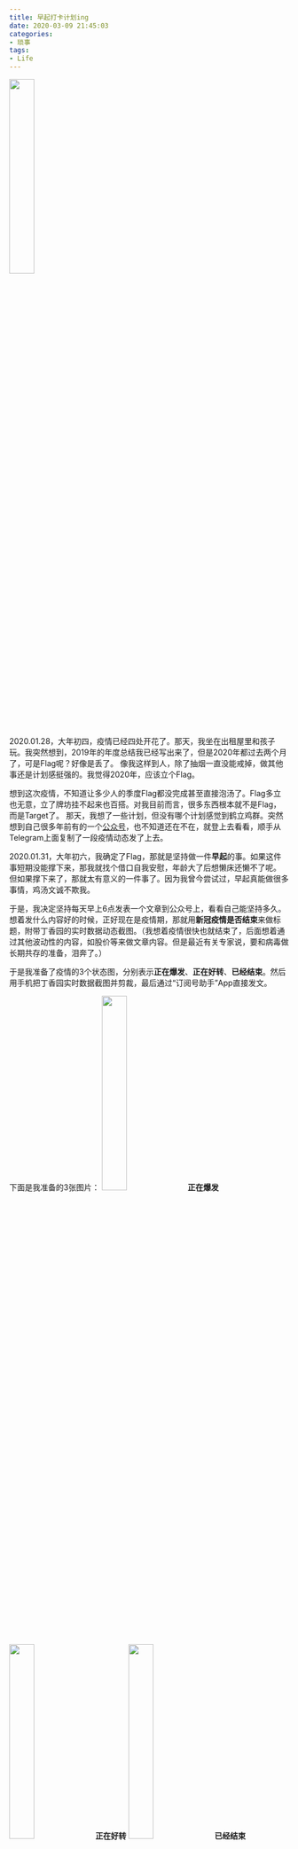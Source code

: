 ```yaml
---
title: 早起打卡计划ing
date: 2020-03-09 21:45:03
categories:
- 琐事
tags:
- Life
---
```


<img src="https://cdn.jsdelivr.net/gh/yigegongjiang/image_space@main/blog_img/202305300017504.png" width="30%">

2020.01.28，大年初四，疫情已经四处开花了。那天，我坐在出租屋里和孩子玩。我突然想到，2019年的年度总结我已经写出来了，但是2020年都过去两个月了，可是Flag呢？好像是丢了。
像我这样到人，除了抽烟一直没能戒掉，做其他事还是计划感挺强的。我觉得2020年，应该立个Flag。

<!-- more -->
想到这次疫情，不知道让多少人的季度Flag都没完成甚至直接泡汤了。Flag多立也无意，立了牌坊挂不起来也百搭。对我目前而言，很多东西根本就不是Flag，而是Target了。
那天，我想了一些计划，但没有哪个计划感觉到鹤立鸡群。突然想到自己很多年前有的一个[公众号](https://mp.weixin.qq.com/s/lWd9XWx5UfP4U9ySrGBuLw)，也不知道还在不在，就登上去看看，顺手从Telegram上面复制了一段疫情动态发了上去。

2020.01.31，大年初六，我确定了Flag，那就是坚持做一件**早起**的事。如果这件事短期没能撑下来，那我就找个借口自我安慰，年龄大了后想懒床还懒不了呢。
但如果撑下来了，那就太有意义的一件事了。因为我曾今尝试过，早起真能做很多事情，鸡汤文诚不欺我。

于是，我决定坚持每天早上6点发表一个文章到公众号上，看看自己能坚持多久。
想着发什么内容好的时候，正好现在是疫情期，那就用**新冠疫情是否结束**来做标题，附带丁香园的实时数据动态截图。（我想着疫情很快也就结束了，后面想着通过其他波动性的内容，如股价等来做文章内容。但是最近有关专家说，要和病毒做长期共存的准备，泪奔了。）

于是我准备了疫情的3个状态图，分别表示**正在爆发**、**正在好转**、**已经结束**。然后用手机把丁香园实时数据截图并剪裁，最后通过“订阅号助手”App直接发文。

下面是我准备的3张图片：
<img src="https://cdn.jsdelivr.net/gh/yigegongjiang/image_space@main/blog_img/202308061905664.png" width="30%">
**正在爆发**
<img src="https://cdn.jsdelivr.net/gh/yigegongjiang/image_space@main/blog_img/202308061905108.png" width="30%">
**正在好转**
<img src="https://cdn.jsdelivr.net/gh/yigegongjiang/image_space@main/blog_img/202308061906348.png" width="30%">
**已经结束**

图是我用Sketch做的，开始想着用PS，发现已经卸载了。重装一个PS包太大了，Sketch下载包小很多。这样前前后后找图标，压缩图片，也折腾了一个小时左右。
我本来想着十几分钟就能完成的，所以做事还是要留几分冗余。地图上面搜距离A地有5公里，那红绿灯或者上下地铁站的时间也应该需要考虑进去。

2020.02.01 06:23，第一条推文发送成功。
2020.02.04 06:02，第一条距离6点最近的推文发送成功。
后面渐渐稳定在6点多一些，超过7点以后就不发了。
距离今日，总共过去37日，发表推文28篇，坚持率76%。
不是很好。有点超出我的预期，但没有达到我期待。但还是很感动，这特么比戒烟容易多了。

___

公众号名称：[一个工匠](https://mp.weixin.qq.com/s/lWd9XWx5UfP4U9ySrGBuLw)
已经被腾讯给封了。-- by 2023.08.06

